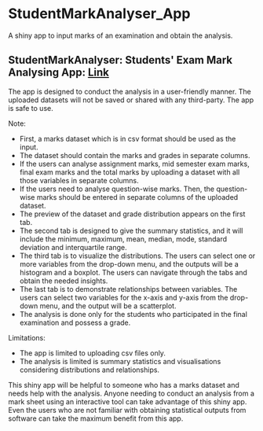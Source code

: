 # StudentMarkAnalyser_App
A shiny app to input marks of an examination and obtain the analysis.

## StudentMarkAnalyser: Students' Exam Mark Analysing App: [Link](https://menashasenanayaka.shinyapps.io/studentmarkanalyser_app/)

The app is designed to conduct the analysis in a user-friendly manner. The uploaded datasets will not be saved or shared with any third-party. The app is safe to use.

Note:

* First, a marks dataset which is in csv format should be used as the input. 
* The dataset should contain the marks and grades in separate columns. 
* If the users can analyse assignment marks, mid semester exam marks, final exam marks and the total marks by uploading a dataset with all those variables in separate columns. 
* If the users need to analyse question-wise marks. Then, the question-wise marks should be entered in separate columns of the uploaded dataset. 
* The preview of the dataset and grade distribution appears on the first tab.
* The second tab is designed to give the summary statistics, and it will include the minimum, maximum, mean, median, mode, standard deviation and interquartile range. 
* The third tab is to visualize the distributions. The users can select one or more variables from the drop-down menu, and the outputs will be a histogram and a boxplot. The users can navigate through the tabs and obtain the needed insights. 
* The last tab is to demonstrate relationships between variables. The users can select two variables for the x-axis and y-axis from the drop-down menu, and the output will be a scatterplot. 
* The analysis is done only for the students who participated in the final examination and possess a grade.

Limitations:

* The app is limited to uploading csv files only.
* The analysis is limited is summary statistics and visualisations considering distributions and relationships.

This shiny app will be helpful to someone who has a marks dataset and needs help with the analysis. Anyone needing to conduct an analysis from a mark sheet using an interactive tool can take advantage of this shiny app. Even the users who are not familiar with obtaining statistical outputs from software can take the maximum benefit from this app.
